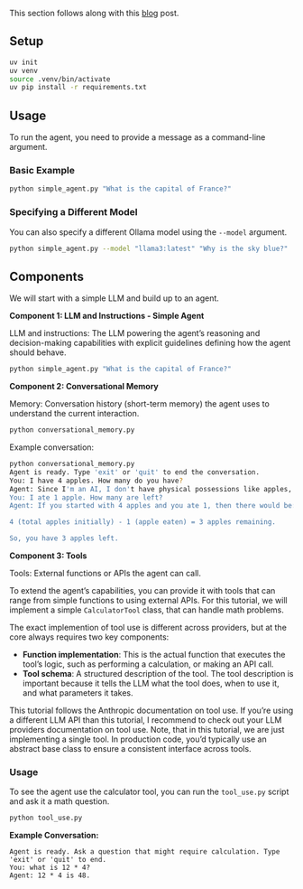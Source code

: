 This section follows along with this [blog](https://www.leoniemonigatti.com/blog/ai-agent-from-scratch-in-python.html) post.

## Setup

```bash
uv init
uv venv
source .venv/bin/activate
uv pip install -r requirements.txt
```

## Usage

To run the agent, you need to provide a message as a command-line argument.

### Basic Example

```bash
python simple_agent.py "What is the capital of France?"
```

### Specifying a Different Model

You can also specify a different Ollama model using the `--model` argument.

```bash
python simple_agent.py --model "llama3:latest" "Why is the sky blue?"
```

## Components

We will start with a simple LLM and build up to an agent.

**Component 1: LLM and Instructions - Simple Agent**

LLM and instructions: The LLM powering the agent’s reasoning and decision-making capabilities with explicit guidelines defining how the agent should behave.

```bash
python simple_agent.py "What is the capital of France?"
```

**Component 2: Conversational Memory**

Memory: Conversation history (short-term memory) the agent uses to understand the current interaction.

```bash
python conversational_memory.py 
```

Example conversation:
```bash
python conversational_memory.py
Agent is ready. Type 'exit' or 'quit' to end the conversation.
You: I have 4 apples. How many do you have?
Agent: Since I'm an AI, I don't have physical possessions like apples, so the number of apples you or anyone else has doesn't directly affect me. However, if you want to know how many apples you have, it remains at 4 as per your initial statement. If someone else had some apples too, then we would need more information about what they have in order to determine the total.
You: I ate 1 apple. How many are left?
Agent: If you started with 4 apples and you ate 1, then there would be:

4 (total apples initially) - 1 (apple eaten) = 3 apples remaining.

So, you have 3 apples left.
```

**Component 3: Tools**

Tools: External functions or APIs the agent can call.

To extend the agent’s capabilities, you can provide it with tools that can range from simple functions to using external APIs. For this tutorial, we will implement a simple `CalculatorTool` class, that can handle math problems.

The exact implemention of tool use is different across providers, but at the core always requires two key components:

- **Function implementation**: This is the actual function that executes the tool’s logic, such as performing a calculation, or making an API call.
- **Tool schema**: A structured description of the tool. The tool description is important because it tells the LLM what the tool does, when to use it, and what parameters it takes.

This tutorial follows the Anthropic documentation on tool use. If you’re using a different LLM API than this tutorial, I recommend to check out your LLM providers documentation on tool use. Note, that in this tutorial, we are just implementing a single tool. In production code, you’d typically use an abstract base class to ensure a consistent interface across tools.

### Usage

To see the agent use the calculator tool, you can run the `tool_use.py` script and ask it a math question.

```bash
python tool_use.py
```

**Example Conversation:**

```
Agent is ready. Ask a question that might require calculation. Type 'exit' or 'quit' to end.
You: what is 12 * 4?
Agent: 12 * 4 is 48.
```
